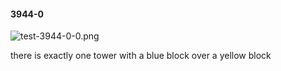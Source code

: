 #### 3944-0
![test-3944-0-0.png](https://github.com/lil-lab/nlvr/raw/master/nlvr/test/images/2/test-3944-0-0.png "test-3944-0-0.png")

there is exactly one tower with a blue block over a yellow block